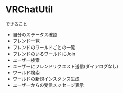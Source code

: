 # VRChatUtil
できること  

* 自分のステータス確認
* フレンド一覧
* フレンドのワールドごとの一覧
* フレンドのいるワールドにJoin
* ユーザー検索
* ユーザーにフレンドリクエスト送信(ダイアログなし)
* ワールド検索
* ワールドの新規インスタンス生成
* ユーザーからの受信メッセージ表示
